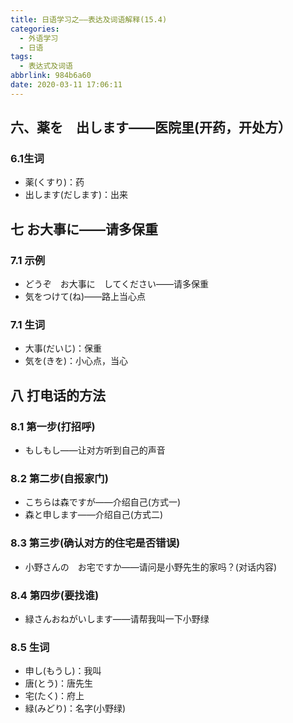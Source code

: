 ```yaml
---
title: 日语学习之——表达及词语解释(15.4)
categories:
  - 外语学习
  - 日语
tags:
  - 表达式及词语
abbrlink: 984b6a60
date: 2020-03-11 17:06:11
---
```

## 六、薬を　出します——医院里(开药，开处方）

### 6.1生词

* 薬(くすり)：药
* 出します(だします)：出来

<!--more-->
## 七 お大事に——请多保重

### 7.1 示例

* どうぞ　お大事に　してください——请多保重
* 気をつけて(ね)——路上当心点

### 7.1 生词

* 大事(だいじ)：保重
* 気を(きを)：小心点，当心

## 八 打电话的方法

### 8.1 第一步(打招呼)

* もしもし——让对方听到自己的声音

### 8.2 第二步(自报家门)

* こちらは森ですが——介绍自己(方式一)
* 森と申します——介绍自己(方式二)

### 8.3 第三步(确认对方的住宅是否错误)

* 小野さんの　お宅ですか——请问是小野先生的家吗？(对话内容)

### 8.4 第四步(要找谁)

* 緑さんおねがいします——请帮我叫一下小野绿

### 8.5 生词

* 申し(もうし)：我叫
* 唐(とう)：唐先生
* 宅(たく)：府上
* 緑(みどり)：名字(小野绿)